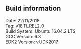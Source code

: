 ## Build information

Date: 22/11/2018 <br/>
Tag: v18.11_REL2.0 <br/>
Build System: Ubuntu 16.04.2 LTS <br/>
GCC Version: 6.3 <br/>
EDK2 Version: vUDK2017 <br/>
